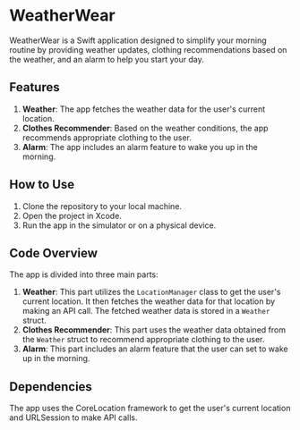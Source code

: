 # WeatherWear

WeatherWear is a Swift application designed to simplify your morning routine by providing weather updates, clothing recommendations based on the weather, and an alarm to help you start your day.

## Features

1. **Weather**: The app fetches the weather data for the user's current location.
2. **Clothes Recommender**: Based on the weather conditions, the app recommends appropriate clothing to the user.
3. **Alarm**: The app includes an alarm feature to wake you up in the morning.

## How to Use

1. Clone the repository to your local machine.
2. Open the project in Xcode.
3. Run the app in the simulator or on a physical device.

## Code Overview

The app is divided into three main parts:

1. **Weather**: This part utilizes the `LocationManager` class to get the user's current location. It then fetches the weather data for that location by making an API call. The fetched weather data is stored in a `Weather` struct.
2. **Clothes Recommender**: This part uses the weather data obtained from the `Weather` struct to recommend appropriate clothing to the user.
3. **Alarm**: This part includes an alarm feature that the user can set to wake up in the morning.

## Dependencies

The app uses the CoreLocation framework to get the user's current location and URLSession to make API calls.
